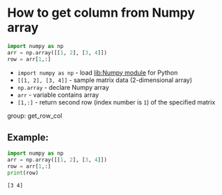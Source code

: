 # How to get column from Numpy array

```python
import numpy as np
arr = np.array([[1, 2], [3, 4]])
row = arr[1,:]
```

- `import numpy as np` - load [lib:Numpy module](/python-numpy/how-to-install-python-numpy-lib) for Python
- `[[1, 2], [3, 4]]` - sample matrix data (2-dimensional array)
- `np.array` - declare Numpy array
- `arr` - variable contains array
- `[1,:]` - return second row (index number is `1`) of the specified matrix

group: get_row_col

## Example: 
```python
import numpy as np
arr = np.array([[1, 2], [3, 4]])
row = arr[1,:]
print(row)
```
```
[3 4]

```


